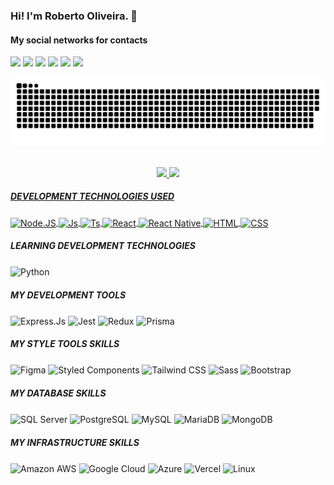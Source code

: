 ### Hi! I'm Roberto Oliveira. 👋

#### My social networks for contacts
<div> 
  <a href="https://www.linkedin.com/in/roherool" target="_blank"><img src="https://img.shields.io/badge/-LinkedIn-%230077B5?style=for-the-badge&logo=linkedin&logoColor=white"  target="_blank"></a> 
  <a href="https://www.youtube.com/roherool" target="_blank"><img src="https://img.shields.io/badge/YouTube-FF0000?style=for-the-badge&logo=youtube&logoColor=white" target="_blank"></a>
  <a href="https://discord.gg/Roberto#6218" target="_blank"><img src="https://img.shields.io/badge/Discord-7289DA?style=for-the-badge&logo=discord&logoColor=white" target="_blank"></a> 
  <a href = "mailto:rooherool@gmail.com"><img src="https://img.shields.io/badge/-Gmail-%23333?style=for-the-badge&logo=gmail&logoColor=white" target="_blank"></a>
  <a href="https://instagram.com/roherool" target="_blank"><img src="https://img.shields.io/badge/-Instagram-%23E4405F?style=for-the-badge&logo=instagram&logoColor=white" target="_blank"></a>
 	<a href="https://www.twitch.tv/roherool" target="_blank"><img src="https://img.shields.io/badge/Twitch-9146FF?style=for-the-badge&logo=twitch&logoColor=white" target="_blank"></a> <br/>
 
  ![Snake animation](https://github.com/roherool/roherool/blob/output/github-contribution-grid-snake.svg)
 
</div>

<div align="center"> <br/>
  <a href="https://github.com/roherool">
  <img height="180em" src="https://github-readme-stats.vercel.app/api?username=roherool&show_icons=true&theme=dracula&include_all_commits=true&count_private=true"/>
  <img height="180em" src="https://github-readme-stats.vercel.app/api/top-langs/?username=roherool&layout=compact&langs_count=7&theme=dracula"/>
</div>

##### DEVELOPMENT TECHNOLOGIES USED
<div style="display: inline_block">
  <a href="https://nodejs.org/en/docs/" target="_blank">
    <img align="center" alt="Node.JS" height="30" src="https://img.shields.io/badge/Node.js-43853D?style=for-the-badge&logo=node.js&logoColor=white">
  </a>
  <a href="https://developer.mozilla.org/en-US/docs/Web/JavaScript/Guide" target="_blank">
    <img align="center" alt="Js" src="https://img.shields.io/badge/JavaScript-F7DF1E?style=for-the-badge&logo=javascript&logoColor=black">
  </a>
  <a href="https://www.typescriptlang.org/docs/" target="_blank">
    <img align="center" alt="Ts" src="https://img.shields.io/badge/TypeScript-007ACC?style=for-the-badge&logo=typescript&logoColor=white">
  </a>
  <a href="https://reactjs.org/docs/getting-started.html" target="_blank">
    <img align="center" alt="React" src="https://img.shields.io/badge/React-20232A?style=for-the-badge&logo=react&logoColor=61DAFB">
  </a>
  <a href="https://reactnative.dev/docs/getting-started" target="_blank">
    <img align="center" alt="React Native" src="https://img.shields.io/badge/React_Native-20232A?style=for-the-badge&logo=react&logoColor=61DAFB">
  </a>
  <a href="https://developer.mozilla.org/en-US/docs/Web/HTML" target="_blank">
    <img align="center" alt="HTML" src="https://img.shields.io/badge/HTML5-E34F26?style=for-the-badge&logo=html5&logoColor=white">
  </a>
  <a href="https://developer.mozilla.org/en-US/docs/Web/CSS" target="_blank">
    <img align="center" alt="CSS" src="https://img.shields.io/badge/CSS3-1572B6?style=for-the-badge&logo=css3&logoColor=white">
  </a>
</div> 

##### LEARNING DEVELOPMENT TECHNOLOGIES
<div style="display: inline_block">
  <img align="center" alt="Python" src="https://img.shields.io/badge/Python-3776AB?style=for-the-badge&logo=python&logoColor=white">
</div>

##### MY DEVELOPMENT TOOLS
<div style="display: inline_block">
  <img align="center" alt="Express.Js" src="https://img.shields.io/badge/Express.js-404D59?style=for-the-badge">
  <img align="center" alt="Jest" src="https://img.shields.io/badge/Jest-323330?style=for-the-badge&logo=Jest&logoColor=white">
  <img align="center" alt="Redux" src="https://img.shields.io/badge/Redux-593D88?style=for-the-badge&logo=redux&logoColor=white">
  <img align="center" alt="Prisma" src="https://img.shields.io/badge/Prisma-3982CE?style=for-the-badge&logo=Prisma&logoColor=white">
</div>

##### MY STYLE TOOLS SKILLS
<div style="display: inline_block">
  <img align="center" alt="Figma" src="https://img.shields.io/badge/Figma-F24E1E?style=for-the-badge&logo=figma&logoColor=white">
  <img align="center" alt="Styled Components" src="https://img.shields.io/badge/styled--components-DB7093?style=for-the-badge&logo=styled-components&logoColor=white">
  <img align="center" alt="Tailwind CSS" src="https://img.shields.io/badge/Tailwind_CSS-38B2AC?style=for-the-badge&logo=tailwind-css&logoColor=white">
  <img align="center" alt="Sass" src="https://img.shields.io/badge/Sass-CC6699?style=for-the-badge&logo=sass&logoColor=white">
  <img align="center" alt="Bootstrap" src="https://img.shields.io/badge/Bootstrap-563D7C?style=for-the-badge&logo=bootstrap&logoColor=white">
</div>

##### MY DATABASE SKILLS
  <img align="center" alt="SQL Server" src="https://img.shields.io/badge/Microsoft%20SQL%20Server-CC2927?style=for-the-badge&logo=microsoft%20sql%20server&logoColor=white">
  <img align="center" alt="PostgreSQL" src="https://img.shields.io/badge/PostgreSQL-316192?style=for-the-badge&logo=postgresql&logoColor=white">
  <img align="center" alt="MySQL" src="https://img.shields.io/badge/MySQL-005C84?style=for-the-badge&logo=mysql&logoColor=white">
  <img align="center" alt="MariaDB" src="https://img.shields.io/badge/MariaDB-003545?style=for-the-badge&logo=mariadb&logoColor=white">
  <img align="center" alt="MongoDB" src="https://img.shields.io/badge/MongoDB-4EA94B?style=for-the-badge&logo=mongodb&logoColor=white">
</div>

##### MY INFRASTRUCTURE SKILLS
<div style="display: inline_block">
  <img align="center" alt="Amazon AWS" src="https://img.shields.io/badge/Amazon_AWS-FF9900?style=for-the-badge&logo=amazonaws&logoColor=white">
  <img align="center" alt="Google Cloud" src="https://img.shields.io/badge/Google_Cloud-4285F4?style=for-the-badge&logo=google-cloud&logoColor=white">
  <img align="center" alt="Azure" src="https://img.shields.io/badge/microsoft%20azure-0089D6?style=for-the-badge&logo=microsoft-azure&logoColor=white">
  <img align="center" alt="Vercel" src="https://img.shields.io/badge/Vercel-000000?style=for-the-badge&logo=vercel&logoColor=white">
  <img align="center" alt="Linux" src="https://img.shields.io/badge/Linux-FCC624?style=for-the-badge&logo=linux&logoColor=black">
</div>
